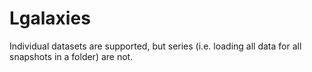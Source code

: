 # Lgalaxies

Individual datasets are supported, but series (i.e. loading all data for all snapshots in a folder) are not.
